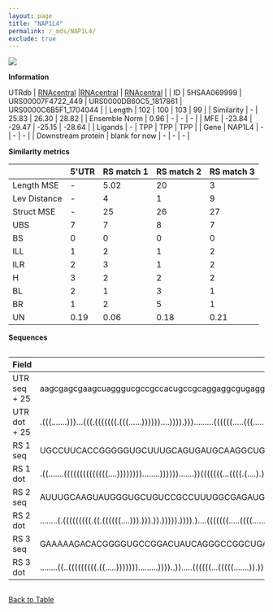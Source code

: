 ```yaml
---
layout: page
title: "NAP1L4"
permalink: /_mds/NAP1L4/
exclude: true
---
```




![](../../alns_9.28.22/aln_5HSAA069999_0.949.png?raw=true)


**Information**
<div style="overflow-x:auto;" markdown="block>
| | 5'UTR       | RS match 1   | RS match 2  | RS match 3 |
| ---- | ----------- | ----------- | ----------- | ----------- |
| Link | <a href="http://utrdb.ba.itb.cnr.it/getutr/5HSAA069999/1" target="_blank" rel="noopener noreferrer">UTRdb</a>   | <a href="https://rnacentral.org/rna/URS00007F4722/449" target="_blank" rel="noopener noreferrer">RNAcentral</a>     |<a href="https://rnacentral.org/rna/URS0000DB60C5/1817861" target="_blank" rel="noopener noreferrer">RNAcentral</a>  | <a href="https://rnacentral.org/rna/URS0000C6B5F1/1704044" target="_blank" rel="noopener noreferrer">RNAcentral</a>   |
| ID | 5HSAA069999     | URS00007F4722_449     | URS0000DB60C5_1817861     | URS0000C6B5F1_1704044     |
| Length | 102     |  100    | 103   |  99    |
| Similarity | - | 25.83 | 26.30 | 28.82 |
| Ensemble Norm | 0.96 | - | - | - |
| MFE | -23.84 | -29.47 | -25.15 | -28.64 |
| Ligands | - | TPP | TPP | TPP |
| Gene | NAP1L4 | - | - | - |
| Downstream protein | blank for now    |    -    | -  | - |
</div>

**Similarity metrics**

| | 5'UTR       | RS match 1   | RS match 2  | RS match 3 |
| ---- | ----------- | ----------- | ----------- | ----------- |
| Length MSE | - | 5.02 | 20 | 3 |
| Lev Distance | - | 4 | 1 | 9 |
| Struct MSE | - | 25 | 26 | 27 |
| UBS| 7 | 7 | 8 | 7 |
| BS | 0 | 0 | 0 | 0 |
| ILL | 1 | 2 | 1 | 2 |
| ILR | 2 | 3 | 1 | 2 |
| H | 3 | 2 | 2 | 2 |
| BL | 2 | 1 | 3 | 1 |
| BR | 1 | 2 | 5 | 1 |
| UN | 0.19 | 0.06 | 0.18 | 0.21 |

**Sequences**


<div style="overflow-x:auto;">

<table>
<colgroup>
<col width="30%" />
<col width="70%" />
</colgroup>
<thead>
<tr class="header">
<th>Field</th>
<th>Description</th>
</tr>
</thead>
<tbody>
<tr>
<td markdown="span">UTR seq + 25 </td>
<td markdown="span"> aagcgagcgaagcuagggucgccgccacugccgcaggaggcgugaggugcggagacacgggggauaaaaacauucagATGGCAGATCACAGTTTTTCAGATG </td>
</tr>
<tr>
<td markdown="span">UTR dot + 25  </td>
<td markdown="span"> .(((.......)))...(((.(((((((.(((......))))))....)))).))).........((((((.....(((.....)))...))))))......
</td>
</tr>


<tr>
<td markdown="span">RS 1 seq </td>
<td markdown="span"> UGCCUUCACCGGGGGUGCUUUGCAGUGAUGCAAGGCUGAGAAAAACCCUUAUAACCUGCUCUGGUUAAAACCUGCGGAGGGAGUGUGAGACCAGACUAUU
</td>
</tr>


<tr>
<td markdown="span">RS 1 dot </td>
<td markdown="span"> .((.......((((((((((((((....))))))))........)))))).......))(((((((...((((.(....).)).))..))))))).....
</td>
</tr>


<tr>
<td markdown="span">RS 2 seq </td>
<td markdown="span"> AUUUGCAAGUAUGGGUGCUGUCCGCCUUUGGCGAGAUGGCUGAGAGUAUACCAUUCGAACCUGUUUGGGUAAUUCCAACGAAGGGAAAGUAAACGGAAAUCAA
</td>
</tr>


<tr>
<td markdown="span">RS 2 dot </td>
<td markdown="span"> ........(.(((((((((.((.((((((....))).))).)).))))).)))).)....(((((((.....((((......))))...))))))).......
</td>
</tr>


<tr>
<td markdown="span">RS 3 seq </td>
<td markdown="span"> GAAAAAGACACGGGGUGCCGGACUAUCAGGGCCGGCUGAGAAAAGACCCGUUGAACCUGUCCGGUUAGCACCGGCGAAGGGAUGUCCGGAUGAAUCACA
</td>
</tr>


<tr>
<td markdown="span">RS 3 dot </td>
<td markdown="span"> ........((..(((((((((.((.....))))))).........))))..)).....((((((...(((((.......)).)))))))))........
</td>
</tr>

</tbody>
</table>


</div>


[Back to Table](../../display)
